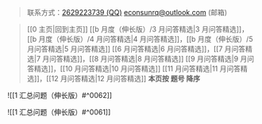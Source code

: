 > 联系方式：<a href="https://qm.qq.com/q/iA1sKuakak">2629223739 (QQ)</a> <a href="mailto:econsunrq@outlook.com">econsunrq@outlook.com (邮箱)</a>

> [[0 主页|回到主页]]
> [[b 月度（伸长版）/3 月问答精选|3 月问答精选]]，[[b 月度（伸长版）/4 月问答精选|4 月问答精选]]，[[b 月度（伸长版）/5 月问答精选|5 月问答精选]]
> [[6 月问答精选|6 月问答精选]]，[[7 月问答精选|7 月问答精选]]，[[8 月问答精选|8 月问答精选]]
> [[9 月问答精选|9 月问答精选]]，[[10 月问答精选|10 月问答精选]]
> [[11 月问答精选|11 月问答精选]]，[[12 月问答精选|12 月问答精选]]
> **本页按 题号 降序**

![[1 汇总问题（伸长版）#^0062]]

![[1 汇总问题（伸长版）#^0061]]